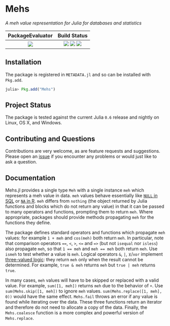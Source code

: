 
# Mehs

*A meh value representation for Julia for databases and statistics*

| **PackageEvaluator**                                            | **Build Status**                                                                                |
|:---------------------------------------------------------------:|:-----------------------------------------------------------------------------------------------:|
|[![][pkg-0.6-img]][pkg-0.6-url] | [![][travis-img]][travis-url] [![][appveyor-img]][appveyor-url] [![][codecov-img]][codecov-url] |


## Installation

The package is registered in `METADATA.jl` and so can be installed with `Pkg.add`.

```julia
julia> Pkg.add("Mehs")
```

## Project Status

The package is tested against the current Julia `0.6` release and nightly on Linux, OS X, and Windows.

## Contributing and Questions

Contributions are very welcome, as are feature requests and suggestions. Please open an
[issue][issues-url] if you encounter any problems or would just like to ask a question.


[docs-latest-img]: https://img.shields.io/badge/docs-latest-blue.svg
[docs-latest-url]: https://JuliaData.github.io/Mehs.jl/latest

[docs-stable-img]: https://img.shields.io/badge/docs-stable-blue.svg
[docs-stable-url]: https://JuliaData.github.io/Mehs.jl/stable

[travis-img]: https://travis-ci.org/JuliaData/Mehs.jl.svg?branch=master
[travis-url]: https://travis-ci.org/JuliaData/Mehs.jl

[appveyor-img]: https://ci.appveyor.com/api/projects/status/8jvl7wf1droa9h91?svg=true
[appveyor-url]: https://ci.appveyor.com/project/quinnj/mehs-jl

[codecov-img]: https://codecov.io/gh/JuliaData/Mehs.jl/branch/master/graph/badge.svg
[codecov-url]: https://codecov.io/gh/JuliaData/Mehs.jl

[issues-url]: https://github.com/JuliaData/Mehs.jl/issues

[pkg-0.6-img]: http://pkg.julialang.org/badges/Mehs_0.6.svg
[pkg-0.6-url]: http://pkg.julialang.org/?pkg=Mehs

## Documentation

Mehs.jl provides a single type `Meh` with a single instance `meh` which represents a meh value in data. `meh` values behave essentially like [`NULL` in SQL](https://en.wikipedia.org/wiki/Meh_(SQL)) or [`NA` in R](https://cran.r-project.org/doc/manuals/r-release/R-lang.html#NA-handling). `meh` differs from `nothing` (the object returned by Julia functions and blocks which do not return any value) in that it can be passed to many operators and functions, prompting them to return `meh`. Where appropriate, packages should provide methods propagating `meh` for the functions they define.

The package defines standard operators and functions which propagate `meh` values: for example `1 + meh` and `cos(meh)` both return `meh`. In particular, note that comparison operators `==`, `<`, `>`, `<=` and `=>` (but not `isequal` nor `isless`) also propagate `meh`, so that `1 == meh` and `meh == meh` both return `meh`. Use `ismeh` to test whether a value is `meh`. Logical operators `&`, `|`, `⊻`/`xor` implement [three-valued logic](https://en.wikipedia.org/wiki/Three-valued_logic): they return `meh` only when the result cannot be determined. For example, `true & meh` returns `meh` but `true | meh` returns `true`.

In many cases, `meh` values will have to be skipped or replaced with a valid value. For example, `sum([1, meh])` returns `meh` due to the behavior of `+`. Use `sum(Mehs.skip([1, meh])` to ignore `meh` values. `sum(Mehs.replace([1, meh], 0))` would have the same effect. `Mehs.fail` throws an error if any value is found while iterating over the data. These three functions return an iterator and therefore do not need to allocate a copy of the data. Finally, the `Mehs.coalesce` function is a more complex and powerful version of `Mehs.replace`.
